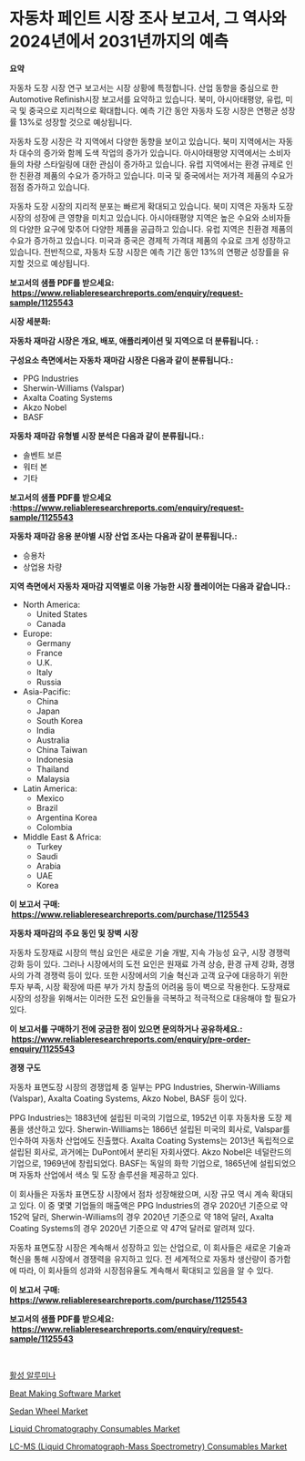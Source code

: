 <p><h1>자동차 페인트 시장 조사 보고서, 그 역사와 2024년에서 2031년까지의 예측</h1></p><p><strong>요약</strong></p>
<p><p>자동차 도장 시장 연구 보고서는 시장 상황에 특정합니다. 산업 동향을 중심으로 한 Automotive Refinish시장 보고서를 요약하고 있습니다.  북미, 아시아태평양, 유럽, 미국 및 중국으로 지리적으로 확대합니다. 예측 기간 동안 자동차 도장 시장은 연평균 성장률 13%로 성장할 것으로 예상됩니다.</p><p>자동차 도장 시장은 각 지역에서 다양한 동향을 보이고 있습니다. 북미 지역에서는 자동차 대수의 증가와 함께 도색 작업의 증가가 있습니다. 아시아태평양 지역에서는 소비자들의 차량 스타일링에 대한 관심이 증가하고 있습니다. 유럽 지역에서는 환경 규제로 인한 친환경 제품의 수요가 증가하고 있습니다. 미국 및 중국에서는 저가격 제품의 수요가 점점 증가하고 있습니다.</p><p>자동차 도장 시장의 지리적 분포는 빠르게 확대되고 있습니다. 북미 지역은 자동차 도장 시장의 성장에 큰 영향을 미치고 있습니다. 아시아태평양 지역은 높은 수요와 소비자들의 다양한 요구에 맞추어 다양한 제품을 공급하고 있습니다. 유럽 지역은 친환경 제품의 수요가 증가하고 있습니다. 미국과 중국은 경제적 가격대 제품의 수요로 크게 성장하고 있습니다. 전반적으로, 자동차 도장 시장은 예측 기간 동안 13%의 연평균 성장률을 유지할 것으로 예상됩니다.</p></p>
<p><strong>보고서의 샘플 PDF를 받으세요: &nbsp;<a href="https://www.reliableresearchreports.com/enquiry/request-sample/1125543">https://www.reliableresearchreports.com/enquiry/request-sample/1125543</a></strong></p>
<p><strong>시장 세분화:</strong></p>
<p><strong> 자동차 재마감 시장은 개요, 배포, 애플리케이션 및 지역으로 더 분류됩니다. :</strong></p>
<p><strong>구성요소 측면에서는 자동차 재마감 시장은 다음과 같이 분류됩니다.:</strong></p>
<p><ul><li>PPG Industries</li><li>Sherwin-Williams (Valspar)</li><li>Axalta Coating Systems</li><li>Akzo Nobel</li><li>BASF</li></ul></p>
<p><strong> 자동차 재마감 유형별 시장 분석은 다음과 같이 분류됩니다.:</strong></p>
<p><ul><li>솔벤트 보른</li><li>워터 본</li><li>기타</li></ul></p>
<p><strong>보고서의 샘플 PDF를 받으세요 :<a href="https://www.reliableresearchreports.com/enquiry/request-sample/1125543">https://www.reliableresearchreports.com/enquiry/request-sample/1125543</a></strong></p>
<p><strong> 자동차 재마감 응용 분야별 시장 산업 조사는 다음과 같이 분류됩니다.:</strong></p>
<p><ul><li>승용차</li><li>상업용 차량</li></ul></p>
<p><strong>지역 측면에서 자동차 재마감 지역별로 이용 가능한 시장 플레이어는 다음과 같습니다.:</strong></p>
<p><ul>
    <li>
        North America:
        <ul>
            <li>United States</li>
            <li>Canada</li>
        </ul>
    </li>
    <li>
        Europe:
        <ul>
            <li>Germany</li>
            <li>France</li>
            <li>U.K.</li>
            <li>Italy</li>
            <li>Russia</li>
        </ul>
    </li>
    <li>
        Asia-Pacific:
        <ul>
            <li>China</li>
            <li>Japan</li>
            <li>South Korea</li>
            <li>India</li>
            <li>Australia</li>
            <li>China Taiwan</li>
            <li>Indonesia</li>
            <li>Thailand</li>
            <li>Malaysia</li>
        </ul>
    </li>
    <li>
        Latin America:
        <ul>
            <li>Mexico</li>
            <li>Brazil</li>
            <li>Argentina Korea</li>
            <li>Colombia</li>
        </ul>
    </li>
    <li>
        Middle East & Africa:
        <ul>
            <li>Turkey</li>
            <li>Saudi</li>
            <li>Arabia</li>
            <li>UAE</li>
            <li>Korea</li>
        </ul>
    </li>
    </ul></p>
<p><strong>이 보고서 구매: &nbsp;<a href="https://www.reliableresearchreports.com/purchase/1125543">https://www.reliableresearchreports.com/purchase/1125543</a></strong></p>
<p><strong>자동차 재마감의 주요 동인 및 장벽 시장</strong></p>
<p><p>자동차 도장재료 시장의 핵심 요인은 새로운 기술 개발, 지속 가능성 요구, 시장 경쟁력 강화 등이 있다. 그러나 시장에서의 도전 요인은 원재료 가격 상승, 환경 규제 강화, 경쟁사의 가격 경쟁력 등이 있다. 또한 시장에서의 기술 혁신과 고객 요구에 대응하기 위한 투자 부족, 시장 확장에 따른 부가 가치 창출의 어려움 등이 벽으로 작용한다. 도장재료 시장의 성장을 위해서는 이러한 도전 요인들을 극복하고 적극적으로 대응해야 할 필요가 있다.</p></p>
<p><strong>이 보고서를 구매하기 전에 궁금한 점이 있으면 문의하거나 공유하세요.: &nbsp;<a href="https://www.reliableresearchreports.com/enquiry/pre-order-enquiry/1125543">https://www.reliableresearchreports.com/enquiry/pre-order-enquiry/1125543</a></strong></p>
<p><strong>경쟁 구도</strong></p>
<p><p>자동차 표면도장 시장의 경쟁업체 중 일부는 PPG Industries, Sherwin-Williams (Valspar), Axalta Coating Systems, Akzo Nobel, BASF 등이 있다. </p><p>PPG Industries는 1883년에 설립된 미국의 기업으로, 1952년 이후 자동차용 도장 제품을 생산하고 있다. Sherwin-Williams는 1866년 설립된 미국의 회사로, Valspar를 인수하여 자동차 산업에도 진출했다. Axalta Coating Systems는 2013년 독립적으로 설립된 회사로, 과거에는 DuPont에서 분리된 자회사였다. Akzo Nobel은 네덜란드의 기업으로, 1969년에 창립되었다. BASF는 독일의 화학 기업으로, 1865년에 설립되었으며 자동차 산업에서 색소 및 도장 솔루션을 제공하고 있다.</p><p>이 회사들은 자동차 표면도장 시장에서 점차 성장해왔으며, 시장 규모 역시 계속 확대되고 있다. 이 중 몇몇 기업들의 매출액은 PPG Industries의 경우 2020년 기준으로 약 152억 달러, Sherwin-Williams의 경우 2020년 기준으로 약 18억 달러, Axalta Coating Systems의 경우 2020년 기준으로 약 47억 달러로 알려져 있다.</p><p>자동차 표면도장 시장은 계속해서 성장하고 있는 산업으로, 이 회사들은 새로운 기술과 혁신을 통해 시장에서 경쟁력을 유지하고 있다. 전 세계적으로 자동차 생산량이 증가함에 따라, 이 회사들의 성과와 시장점유율도 계속해서 확대되고 있음을 알 수 있다.</p></p>
<p><strong>이 보고서 구매: &nbsp; <a href="https://www.reliableresearchreports.com/purchase/1125543">https://www.reliableresearchreports.com/purchase/1125543</a></strong></p>
<p><strong>보고서의 샘플 PDF를 받으세요: &nbsp;<a href="https://www.reliableresearchreports.com/enquiry/request-sample/1125543">https://www.reliableresearchreports.com/enquiry/request-sample/1125543</a></strong><strong></strong></p>
<p>&nbsp;</p>
<p><p><a href="https://github.com/hxzi07639916/Market-Research-Report-List-1/blob/main/8693936190453.md">활성 알루미나</a></p><p><a href="https://rainy-horn-d69.notion.site/Beat-Making-Software-Market-Size-Growth-Outlook-from-2024-to-2031-projecting-at-Market-s-Trends-An-a28165356d5045258676e36c8572371c">Beat Making Software Market</a></p><p><a href="https://issuu.com/reportprime-2/docs/sedan-wheel-market-size-2030.pptx">Sedan Wheel Market</a></p><p><a href="https://view.publitas.com/reportprime-1/liquid-chromatography-consumables-market-research-report-forecasted-for-period-from-2023-2030-by-market-type-market-application-and-region/">Liquid Chromatography Consumables Market</a></p><p><a href="https://view.publitas.com/reportprime-1/lc-ms-liquid-chromatograph-mass-spectrometry-consumables-market-growth-market-trends-covid-19-impact-and-forecasts-for-period-from-2023-2030/">LC-MS (Liquid Chromatograph-Mass Spectrometry) Consumables Market</a></p></p>